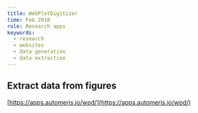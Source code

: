 ```yaml
---
title: WebPlotDigitizer
time: Feb 2018
role: Research apps
keywords:
  - research
  - websites
  - data generation
  - data extraction
---
```

## Extract data from figures
[https://apps.automeris.io/wpd/](https://apps.automeris.io/wpd/)
